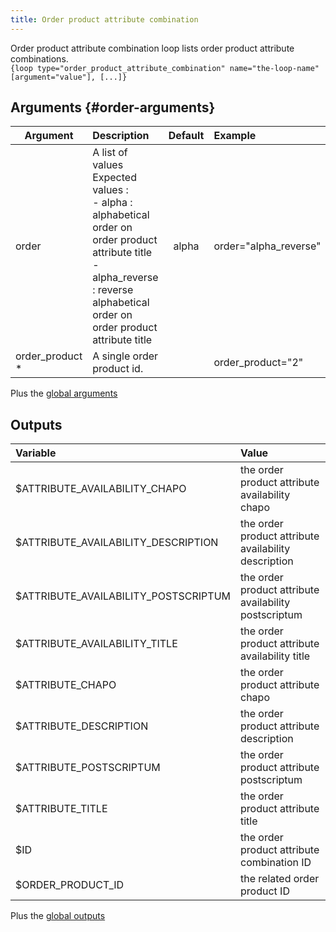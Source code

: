 ```yaml
---
title: Order product attribute combination
---
```


Order product attribute combination loop lists order product attribute combinations.   
`{loop type="order_product_attribute_combination" name="the-loop-name" [argument="value"], [...]}`

## Arguments {#order-arguments}

| Argument         | Description                                                                                                                                                                                      | Default | Example               |
|------------------|:-------------------------------------------------------------------------------------------------------------------------------------------------------------------------------------------------|:-------:|:----------------------|
| order            | A list of values <br/> Expected values : <br/> - alpha : alphabetical order on order product attribute title <br/> - alpha_reverse : reverse alphabetical order on order product attribute title |  alpha  | order="alpha_reverse" |
| order_product *  | A single order product id.                                                                                                                                                                       |         | order_product="2"     |

Plus the [global arguments](./global_arguments) 

## Outputs

| Variable                             | Value                                                 |
|:-------------------------------------|:------------------------------------------------------|
| $ATTRIBUTE_AVAILABILITY_CHAPO        | the order product attribute availability chapo        |
| $ATTRIBUTE_AVAILABILITY_DESCRIPTION  | the order product attribute availability description  |
| $ATTRIBUTE_AVAILABILITY_POSTSCRIPTUM | the order product attribute availability postscriptum |
| $ATTRIBUTE_AVAILABILITY_TITLE        | the order product attribute availability title        |
| $ATTRIBUTE_CHAPO                     | the order product attribute chapo                     |
| $ATTRIBUTE_DESCRIPTION               | the order product attribute description               |
| $ATTRIBUTE_POSTSCRIPTUM              | the order product attribute postscriptum              |
| $ATTRIBUTE_TITLE                     | the order product attribute title                     |
| $ID                                  | the order product attribute combination ID            |
| $ORDER_PRODUCT_ID                    | the related order product ID                          |

Plus the [global outputs](./global_arguments)
